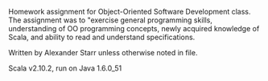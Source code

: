 Homework assignment for Object-Oriented Software Development class.  The assignment was to "exercise general programming skills, understanding of OO programming concepts, newly acquired knowledge of Scala, and ability to read and understand specifications.

Written by Alexander Starr unless otherwise noted in file.

Scala v2.10.2, run on Java 1.6.0_51
